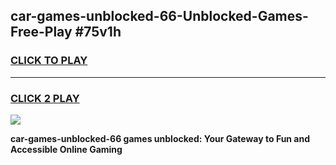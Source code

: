 
## car-games-unblocked-66-Unblocked-Games-Free-Play #75v1h
<h3>
<a href="https://us.freeplayer.one?title=car-games-unblocked-66&ref=9M">CLICK TO PLAY</a></h3>
<hr>

<h3>
<a href="https://us.freeplayer.one?title=car-games-unblocked-66&ref=9M">CLICK 2 PLAY</a>
  
</h3>

<a href="https://us.freeplayer.one?title=car-games-unblocked-66&ref=9M"><img src="https://clearcache.store/games.png"></a>


**car-games-unblocked-66 games unblocked: Your Gateway to Fun and Accessible Online Gaming**
